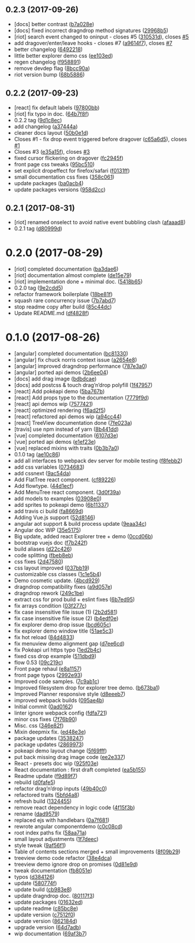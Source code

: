 <a name="0.2.3"></a>
## 0.2.3 (2017-09-26)

* [docs] better contrast ([b7a028e](https://github.com/elbywan/bosket/commit/b7a028e))
* [docs] fixed incorrect dragndrop method signatures ([29968b5](https://github.com/elbywan/bosket/commit/29968b5))
* [riot] search event changed to oninput - closes #5 ([310531d](https://github.com/elbywan/bosket/commit/310531d)), closes [#5](https://github.com/elbywan/bosket/issues/5)
* add dragover/enter/leave hooks - closes #7 ([a9614f7](https://github.com/elbywan/bosket/commit/a9614f7)), closes [#7](https://github.com/elbywan/bosket/issues/7)
* better changelog ([6492218](https://github.com/elbywan/bosket/commit/6492218))
* little better explorer demo css ([ee103ed](https://github.com/elbywan/bosket/commit/ee103ed))
* regen changelog ([f958891](https://github.com/elbywan/bosket/commit/f958891))
* remove devdep flag ([8bcc90a](https://github.com/elbywan/bosket/commit/8bcc90a))
* riot version bump ([68b5886](https://github.com/elbywan/bosket/commit/68b5886))



<a name="0.2.2"></a>
## 0.2.2 (2017-09-23)

* [react] fix default labels ([97800bb](https://github.com/elbywan/bosket/commit/97800bb))
* [riot] fix typo in doc. ([64b7f8f](https://github.com/elbywan/bosket/commit/64b7f8f))
* 0.2.2 tag ([9d1c8ec](https://github.com/elbywan/bosket/commit/9d1c8ec))
* add changelog ([a37444a](https://github.com/elbywan/bosket/commit/a37444a))
* cleaner docs layout ([50b0e1d](https://github.com/elbywan/bosket/commit/50b0e1d))
* Closes #1 - fix drop event triggered before dragover ([c65a6d5](https://github.com/elbywan/bosket/commit/c65a6d5)), closes [#1](https://github.com/elbywan/bosket/issues/1)
* Closes #3 ([e35a15f](https://github.com/elbywan/bosket/commit/e35a15f)), closes [#3](https://github.com/elbywan/bosket/issues/3)
* fixed cursor flickering on dragover ([fc2945f](https://github.com/elbywan/bosket/commit/fc2945f))
* front page css tweaks ([95bc510](https://github.com/elbywan/bosket/commit/95bc510))
* set explicit dropeffect for firefox/safari ([f0131ff](https://github.com/elbywan/bosket/commit/f0131ff))
* small documentation css fixes ([358c061](https://github.com/elbywan/bosket/commit/358c061))
* update packages ([ba0acb4](https://github.com/elbywan/bosket/commit/ba0acb4))
* update packages versions ([958d2cc](https://github.com/elbywan/bosket/commit/958d2cc))



<a name="0.2.1"></a>
## 0.2.1 (2017-08-31)

* [riot] renamed onselect to avoid native event bubbling clash ([afaaad8](https://github.com/elbywan/bosket/commit/afaaad8))
* 0.2.1 tag ([d80999d](https://github.com/elbywan/bosket/commit/d80999d))



<a name="0.2.0"></a>
# 0.2.0 (2017-08-29)

* [riot] completed documentation ([ba3dae6](https://github.com/elbywan/bosket/commit/ba3dae6))
* [riot] documentation almost complete ([de15e79](https://github.com/elbywan/bosket/commit/de15e79))
* [riot] implementation done + minimal doc. ([5418b65](https://github.com/elbywan/bosket/commit/5418b65))
* 0.2.0 tag ([9e2cdd5](https://github.com/elbywan/bosket/commit/9e2cdd5))
* refactor framework boilerplate ([18be81f](https://github.com/elbywan/bosket/commit/18be81f))
* squash rare concurrency issue ([7b7abd7](https://github.com/elbywan/bosket/commit/7b7abd7))
* stop readme copy after build ([85c44dc](https://github.com/elbywan/bosket/commit/85c44dc))
* Update README.md ([df4828f](https://github.com/elbywan/bosket/commit/df4828f))



<a name="0.1.0"></a>
# 0.1.0 (2017-08-26)

* [angular] completed documentation ([bc81330](https://github.com/elbywan/bosket/commit/bc81330))
* [angular] fix chuck norris context issue ([a2654e8](https://github.com/elbywan/bosket/commit/a2654e8))
* [angular] improved dragndrop performance ([787e3a0](https://github.com/elbywan/bosket/commit/787e3a0))
* [angular] ported api demos ([2b6ee04](https://github.com/elbywan/bosket/commit/2b6ee04))
* [docs] add drag image ([bdbdcae](https://github.com/elbywan/bosket/commit/bdbdcae))
* [docs] add postcss & touch drag’n’drop polyfill ([1f47957](https://github.com/elbywan/bosket/commit/1f47957))
* [react] Add pokéapi demo ([5ba767b](https://github.com/elbywan/bosket/commit/5ba767b))
* [react] Add props type to the documentation ([7779f9d](https://github.com/elbywan/bosket/commit/7779f9d))
* [react] api demos wip ([7577421](https://github.com/elbywan/bosket/commit/7577421))
* [react] optimized rendering ([f6ad2f5](https://github.com/elbywan/bosket/commit/f6ad2f5))
* [react] refactored api demos wip ([a94cc44](https://github.com/elbywan/bosket/commit/a94cc44))
* [react] TreeView documentation done ([7fe023a](https://github.com/elbywan/bosket/commit/7fe023a))
* [travis] use npm instead of yarn ([8b441dd](https://github.com/elbywan/bosket/commit/8b441dd))
* [vue] completed documentation ([6107d3e](https://github.com/elbywan/bosket/commit/6107d3e))
* [vue] ported api demos ([e1ef23e](https://github.com/elbywan/bosket/commit/e1ef23e))
* [vue] replaced mixins with traits ([0b3b7a0](https://github.com/elbywan/bosket/commit/0b3b7a0))
* 0.1.0 tag ([ae10c86](https://github.com/elbywan/bosket/commit/ae10c86))
* add all interfaces to webpack dev server for mobile testing ([f8febb2](https://github.com/elbywan/bosket/commit/f8febb2))
* add css variables ([0734683](https://github.com/elbywan/bosket/commit/0734683))
* add cssnext ([9ac54da](https://github.com/elbywan/bosket/commit/9ac54da))
* Add FlatTree react component. ([cf89226](https://github.com/elbywan/bosket/commit/cf89226))
* Add flowtype. ([44d1ecf](https://github.com/elbywan/bosket/commit/44d1ecf))
* Add MenuTree react component. ([3d0f39a](https://github.com/elbywan/bosket/commit/3d0f39a))
* add models to examples ([03908e0](https://github.com/elbywan/bosket/commit/03908e0))
* add sprites to pokeapi demo ([6b11337](https://github.com/elbywan/bosket/commit/6b11337))
* add travis ci build ([fa8669d](https://github.com/elbywan/bosket/commit/fa8669d))
* Adding Vue.js support ([52d8146](https://github.com/elbywan/bosket/commit/52d8146))
* angular aot support & build process update ([9eaa34c](https://github.com/elbywan/bosket/commit/9eaa34c))
* Angular doc WIP ([35e5175](https://github.com/elbywan/bosket/commit/35e5175))
* Big update, added react Explorer tree + demo ([0ccd06b](https://github.com/elbywan/bosket/commit/0ccd06b))
* bootstrap vuejs doc ([f7b242f](https://github.com/elbywan/bosket/commit/f7b242f))
* build aliases ([d22c426](https://github.com/elbywan/bosket/commit/d22c426))
* code splitting ([fbeb8eb](https://github.com/elbywan/bosket/commit/fbeb8eb))
* css fixes ([2d47580](https://github.com/elbywan/bosket/commit/2d47580))
* css layout improved ([037bb19](https://github.com/elbywan/bosket/commit/037bb19))
* customizable css classes ([1c1e5b4](https://github.com/elbywan/bosket/commit/1c1e5b4))
* Demo cosmetic update. ([4bcd929](https://github.com/elbywan/bosket/commit/4bcd929))
* dragndrop compatibility fixes ([a9d057e](https://github.com/elbywan/bosket/commit/a9d057e))
* dragndrop rework ([249c1be](https://github.com/elbywan/bosket/commit/249c1be))
* extract css for prod build + eslint fixes ([6b7ed95](https://github.com/elbywan/bosket/commit/6b7ed95))
* fix arrays condition ([03f277c](https://github.com/elbywan/bosket/commit/03f277c))
* fix case insensitive file issue (1) ([2b2d581](https://github.com/elbywan/bosket/commit/2b2d581))
* fix case insensitive file issue (2) ([b4edf0e](https://github.com/elbywan/bosket/commit/b4edf0e))
* fix explorer demo drop issue ([bcd605c](https://github.com/elbywan/bosket/commit/bcd605c))
* fix explorer demo window title ([51ae5c3](https://github.com/elbywan/bosket/commit/51ae5c3))
* fix hot reload ([84d4833](https://github.com/elbywan/bosket/commit/84d4833))
* fix menuview demo alignment gap ([d7ee6cd](https://github.com/elbywan/bosket/commit/d7ee6cd))
* fix Pokéapi url https typo ([1ed2b4c](https://github.com/elbywan/bosket/commit/1ed2b4c))
* fixed css drop example ([511dbd9](https://github.com/elbywan/bosket/commit/511dbd9))
* flow 0.53 ([09c219c](https://github.com/elbywan/bosket/commit/09c219c))
* Front page rehaul ([e8a1157](https://github.com/elbywan/bosket/commit/e8a1157))
* front page typos ([2992e93](https://github.com/elbywan/bosket/commit/2992e93))
* Improved code samples. ([7c9ab1c](https://github.com/elbywan/bosket/commit/7c9ab1c))
* Improved filesystem drop for explorer tree demo. ([b673ba1](https://github.com/elbywan/bosket/commit/b673ba1))
* Improved Planner responsive style ([d8eeeb7](https://github.com/elbywan/bosket/commit/d8eeeb7))
* improved webpack builds ([095ae4b](https://github.com/elbywan/bosket/commit/095ae4b))
* Initial commit ([0ad0162](https://github.com/elbywan/bosket/commit/0ad0162))
* linter ignore webpack config ([fdfa721](https://github.com/elbywan/bosket/commit/fdfa721))
* minor css fixes ([7f76b90](https://github.com/elbywan/bosket/commit/7f76b90))
* Misc. css ([346e82f](https://github.com/elbywan/bosket/commit/346e82f))
* Mixin deepmix fix. ([ed48e3e](https://github.com/elbywan/bosket/commit/ed48e3e))
* package updates ([3538247](https://github.com/elbywan/bosket/commit/3538247))
* package updates ([2869973](https://github.com/elbywan/bosket/commit/2869973))
* pokeapi demo layout change ([5f69fff](https://github.com/elbywan/bosket/commit/5f69fff))
* put back missing drag image code ([ee2e337](https://github.com/elbywan/bosket/commit/ee2e337))
* React - presets doc wip ([925f03e](https://github.com/elbywan/bosket/commit/925f03e))
* React documentation : first draft completed ([ea5b155](https://github.com/elbywan/bosket/commit/ea5b155))
* Readme update ([f9d89f7](https://github.com/elbywan/bosket/commit/f9d89f7))
* rebuild ([d0fafe5](https://github.com/elbywan/bosket/commit/d0fafe5))
* refactor drag’n’drop inputs ([49b40c0](https://github.com/elbywan/bosket/commit/49b40c0))
* refactored traits ([5bfd4a8](https://github.com/elbywan/bosket/commit/5bfd4a8))
* refresh build ([1324455](https://github.com/elbywan/bosket/commit/1324455))
* remove react dependency in logic code ([4f15f3b](https://github.com/elbywan/bosket/commit/4f15f3b))
* rename ([dad9579](https://github.com/elbywan/bosket/commit/dad9579))
* replaced ejs with handlebars ([0a7f681](https://github.com/elbywan/bosket/commit/0a7f681))
* rewrote angular componentdemo ([c0c08cd](https://github.com/elbywan/bosket/commit/c0c08cd))
* root index paths fix ([58aa71a](https://github.com/elbywan/bosket/commit/58aa71a))
* small layout adjustments ([1f7deec](https://github.com/elbywan/bosket/commit/1f7deec))
* style tweak ([9af56f1](https://github.com/elbywan/bosket/commit/9af56f1))
* Table of contents sections merged + small improvements ([8f09b29](https://github.com/elbywan/bosket/commit/8f09b29))
* treeview demo code refactor ([38e4dca](https://github.com/elbywan/bosket/commit/38e4dca))
* treeview demo ignore drop on promises ([0d81e9d](https://github.com/elbywan/bosket/commit/0d81e9d))
* tweak documentation ([fb8051e](https://github.com/elbywan/bosket/commit/fb8051e))
* typos ([d384126](https://github.com/elbywan/bosket/commit/d384126))
* update ([580774f](https://github.com/elbywan/bosket/commit/580774f))
* update build ([cb983e8](https://github.com/elbywan/bosket/commit/cb983e8))
* update dragndrop doc. ([80117f3](https://github.com/elbywan/bosket/commit/80117f3))
* update packages ([01632ed](https://github.com/elbywan/bosket/commit/01632ed))
* update readme ([c85bc8e](https://github.com/elbywan/bosket/commit/c85bc8e))
* update version ([c7512f0](https://github.com/elbywan/bosket/commit/c7512f0))
* update version ([862184d](https://github.com/elbywan/bosket/commit/862184d))
* upgrade version ([64d7adb](https://github.com/elbywan/bosket/commit/64d7adb))
* wip documentation ([69af3b7](https://github.com/elbywan/bosket/commit/69af3b7))



